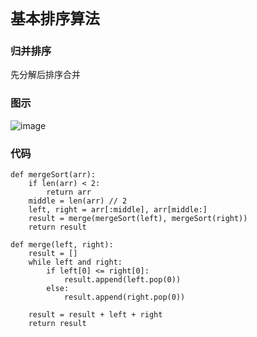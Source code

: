 # `基本排序算法`

### 归并排序

先分解后排序合并

### 图示 
![image](https://www.runoob.com/wp-content/uploads/2019/03/mergeSort.gif)

### 代码
```python3
def mergeSort(arr):
    if len(arr) < 2:
        return arr
    middle = len(arr) // 2
    left, right = arr[:middle], arr[middle:]
    result = merge(mergeSort(left), mergeSort(right))
    return result

def merge(left, right):
    result = []
    while left and right:
        if left[0] <= right[0]:
            result.append(left.pop(0))
        else:
            result.append(right.pop(0))

    result = result + left + right
    return result
```
